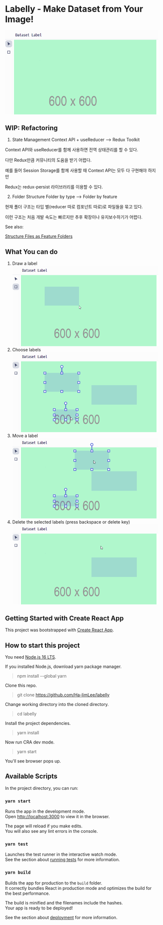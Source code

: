 # Labelly - Make Dataset from Your Image!
![main](./imgs/main.png)

## WIP: Refactoring
1. State Management
Context API + useReducer --> Redux Toolkit

Context API와 useReducer를 함께 사용하면 전역 상태관리를 할 수 있다.

다만 Redux만큼 커뮤니티의 도움을 받기 어렵다.

예를 들어 Session Storage를 함께 사용할 때 Context API는 모두 다 구현해야 하지만

Redux는 redux-persist 라이브러리를 이용할 수 있다.

2. Folder Structure
Folder by type --> Folder by feature

현재 폴더 구조는 타입 별(reducer 따로 컴포넌트 따로)로 파일들을 묶고 있다.

이런 구조는 처음 개발 속도는 빠르지만 추후 확장이나 유지보수하기가 어렵다.

See also:

[Structure Files as Feature Folders](https://redux.js.org/style-guide/#structure-files-as-feature-folders-with-single-file-logic)

## What You can do
1. Draw a label
![draw](./imgs/draw.png)
2. Choose labels
![choose](./imgs/choose.png)
3. Move a label
![move](./imgs/move.png)
4. Delete the selected labels (press backspace or delete key)
![delete](./imgs/delete.png)

## Getting Started with Create React App

This project was bootstrapped with [Create React App](https://github.com/facebook/create-react-app).

## How to start this project
You need [Node.js 16 LTS](https://nodejs.org/en/).

If you installed Node.js, download yarn package manager.
> npm install --global yarn

Clone this repo.
> git clone https://github.com/Ha-limLee/labelly

Change working directory into the cloned directory.
> cd labelly

Install the project dependencies.
> yarn install

Now run CRA dev mode.
> yarn start

You'll see browser pops up.

## Available Scripts

In the project directory, you can run:

### `yarn start`

Runs the app in the development mode.\
Open [http://localhost:3000](http://localhost:3000) to view it in the browser.

The page will reload if you make edits.\
You will also see any lint errors in the console.

### `yarn test`

Launches the test runner in the interactive watch mode.\
See the section about [running tests](https://facebook.github.io/create-react-app/docs/running-tests) for more information.

### `yarn build`

Builds the app for production to the `build` folder.\
It correctly bundles React in production mode and optimizes the build for the best performance.

The build is minified and the filenames include the hashes.\
Your app is ready to be deployed!

See the section about [deployment](https://facebook.github.io/create-react-app/docs/deployment) for more information.
